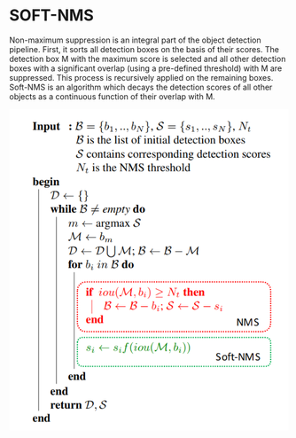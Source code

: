 # SOFT-NMS
Non-maximum suppression is an integral part of the object detection pipeline. First, it sorts all detection boxes on the basis of their scores. The detection box M with the maximum score is selected and all other detection boxes
with a significant overlap (using a pre-defined threshold) with M are suppressed. This process is recursively applied on the remaining boxes. Soft-NMS is an algorithm which decays the detection scores of all other objects
as a continuous function of their overlap with M.

![alt text](https://github.com/p10arri/Video-Anomaly-Detection/blob/main/Soft-NMS/pseudo-code.png?raw=true)

